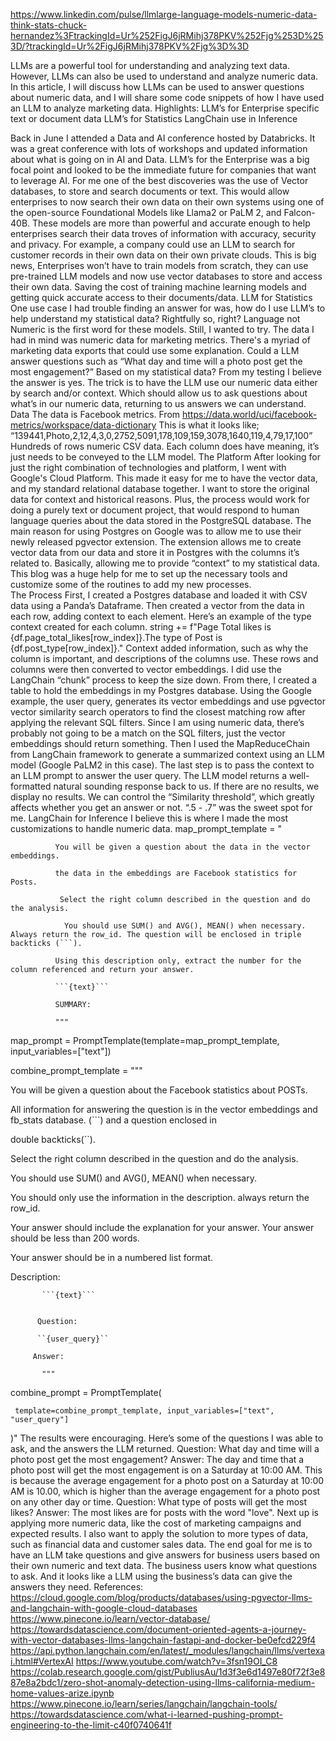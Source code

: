 https://www.linkedin.com/pulse/llmlarge-language-models-numeric-data-think-stats-chuck-hernandez%3FtrackingId=Ur%252FigJ6jRMihj378PKV%252Fjg%253D%253D/?trackingId=Ur%2FigJ6jRMihj378PKV%2Fjg%3D%3D

LLMs are a powerful tool for understanding and analyzing text data. However, LLMs can also be used to understand and analyze numeric data. In this article, I will discuss how LLMs can be used to answer questions about numeric data, and I will share some code snippets of how I have used an LLM to analyze marketing data.
Highlights:
LLM’s for Enterprise specific text or document data
LLM’s for Statistics 
LangChain use in Inference

Back in June I attended a Data and AI conference hosted by Databricks. It was a great conference with lots of workshops and updated information about what is going on in AI and Data. 
LLM’s for the Enterprise was a big focal point and looked to be the immediate future for companies that want to leverage AI. For me one of the best discoveries was the use of Vector databases, to store and search documents or text. This would allow enterprises to now search their own data on their own systems using one of the open-source Foundational Models like Llama2 or PaLM 2, and Falcon-40B.  These models are more than powerful and accurate enough to help enterprises search their data troves of information with accuracy, security and privacy.  For example, a company could use an LLM to search for customer records in their own data on their own private clouds.
This is big news, Enterprises won’t have to train models from scratch, they can use pre-trained LLM models and now use vector databases to store and access their own data. Saving the cost of training machine learning models and getting quick accurate access to their documents/data.
LLM for Statistics
One use case I had trouble finding an answer for was, how do I use LLM’s to help understand my statistical data? Rightfully so, right? Language not Numeric is the first word for these models. Still, I wanted to try. The data I had in mind was numeric data for marketing metrics. There's a myriad of marketing data exports that could use some explanation. Could a LLM answer questions such as “What day and time will a photo post get the most engagement?” Based on my statistical data?
From my testing I believe the answer is yes. The trick is to have the LLM use our numeric data either by search and/or context. Which should allow us to ask questions about what’s in our numeric data, returning to us answers we can understand.
Data
The data is Facebook metrics. From https://data.world/uci/facebook-metrics/workspace/data-dictionary
This is what it looks like;
“139441,Photo,2,12,4,3,0,2752,5091,178,109,159,3078,1640,119,4,79,17,100” 
Hundreds of rows numeric CSV data. Each column does have meaning, it’s just needs to be conveyed to the LLM model. 
The Platform
After looking for just the right combination of technologies and platform, I went with Google's Cloud Platform. This made it easy for me to have the vector data, and my standard relational database together. I want to store the original data for context and historical reasons. Plus, the process would work for doing a purely text or document project, that would respond to human language queries about the data stored in the PostgreSQL database.
The main reason for using Postgres on Google was to allow me to use their newly released pgvector extension. The extension allows me to create vector data from our data and store it in Postgres with the columns it’s related to. Basically, allowing me to provide “context” to my statistical data. This blog was a huge help for me to set up the necessary tools and customize some of the routines to add my new processes.  
The Process
First, I created a Postgres database and loaded it with CSV data using a Panda’s Dataframe. Then created a vector from the data in each row, adding context to each element. 
Here’s an example of the type context created for each column.
string += f"Page Total likes is {df.page_total_likes[row_index]}.The type of Post is {df.post_type[row_index]}."
Context added information, such as why the column is important, and descriptions of the columns use. These rows and columns were then converted to vector embeddings. I did use the LangChain “chunk” process to keep the size down.
From there, I created a table to hold the embeddings in my Postgres database.
Using the Google example, the user query, generates its vector embeddings and use pgvector vector similarity search operators to find the closest matching row after applying the relevant SQL filters.
Since I am using numeric data, there’s probably not going to be a match on the SQL filters, just the vector embeddings should return something. 
Then I used the MapReduceChain from LangChain framework to generate a summarized context using an LLM model (Google PaLM2 in this case).
The last step is to pass the context to an LLM prompt to answer the user query. The LLM model returns a well-formatted natural sounding response back to us.
If there are no results, we display no results. We can control the “Similarity threshold”, which greatly affects whether you get an answer or not. “.5 - .7” was the sweet spot for me.
LangChain for Inference
I believe this is where I made the most customizations to handle numeric data.
map_prompt_template = "

              You will be given a question about the data in the vector embeddings.

              the data in the embeddings are Facebook statistics for Posts.

               Select the right column described in the question and do the analysis.

                You should use SUM() and AVG(), MEAN() when necessary. Always return the row_id. The question will be enclosed in triple backticks (```).

              Using this description only, extract the number for the column referenced and return your answer.

              ```{text}```

              SUMMARY:

              """

map_prompt = PromptTemplate(template=map_prompt_template, input_variables=["text"])

combine_prompt_template = """

  You will be given a question about the Facebook statistics about POSTs.
  
  All information for answering the question is in the vector embeddings and fb_stats database. (```) and a question enclosed in
  
  double backticks(``).
  
  Select the right column described in the question and do the analysis.
  
  You should use SUM() and AVG(), MEAN() when necessary.
  
  You should only use the information in the description. always return the row_id.
  
  Your answer should include the explanation for your answer. Your answer should be less than 200 words.
  
  Your answer should be in a numbered list format.
  
  Description:
  
           ```{text}```
    
  
          Question:
  
          ``{user_query}``
  
         Answer:
  
           """
  
  combine_prompt = PromptTemplate(
  
     template=combine_prompt_template, input_variables=["text", "user_query"]
  )"
The results were encouraging. Here’s some of the questions I was able to ask, and the answers the LLM returned.
Question: What day and time will a photo post get the most engagement?
Answer: The day and time that a photo post will get the most engagement is on a Saturday at 10:00 AM. This is because the average engagement for a photo post on a Saturday at 10:00 AM is 10.00, which is higher than the average engagement for a photo post on any other day or time.
Question: What type of posts will get the most likes?
Answer: The most likes are for posts with the word "love".
Next up is applying more numeric data, like the cost of marketing campaigns and expected results. I also want to apply the solution to more types of data, such as financial data and customer sales data.
The end goal for me is to have an LLM take questions and give answers for business users based on their own numeric and text data. The business users know what questions to ask. And it looks like a LLM using the business’s data can give the answers they need.
References:
https://cloud.google.com/blog/products/databases/using-pgvector-llms-and-langchain-with-google-cloud-databases
https://www.pinecone.io/learn/vector-database/
https://towardsdatascience.com/document-oriented-agents-a-journey-with-vector-databases-llms-langchain-fastapi-and-docker-be0efcd229f4
https://api.python.langchain.com/en/latest/_modules/langchain/llms/vertexai.html#VertexAI
https://www.youtube.com/watch?v=3fsn19OI_C8
https://colab.research.google.com/gist/PubliusAu/1d3f3e6d1497e80f72f3e887e8a2bdc1/zero-shot-anomaly-detection-using-llms-california-medium-home-values-arize.ipynb
https://www.pinecone.io/learn/series/langchain/langchain-tools/
https://towardsdatascience.com/what-i-learned-pushing-prompt-engineering-to-the-limit-c40f0740641f
